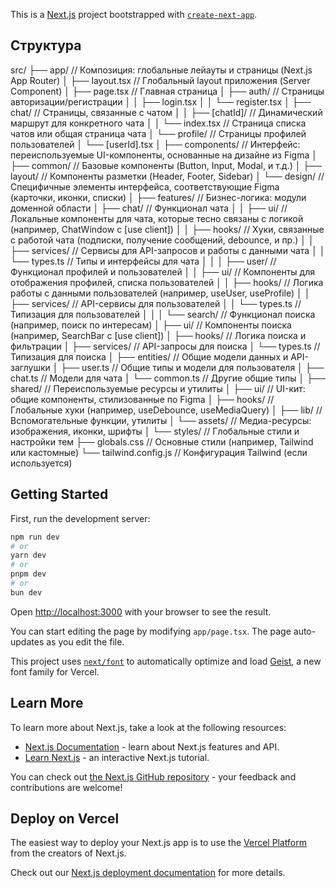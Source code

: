 This is a [Next.js](https://nextjs.org) project bootstrapped with [`create-next-app`](https://nextjs.org/docs/app/api-reference/cli/create-next-app).

## Структура

src/
├── app/                       // Композиция: глобальные лейауты и страницы (Next.js App Router)
│   ├── layout.tsx             // Глобальный layout приложения (Server Component)
│   ├── page.tsx               // Главная страница
│   ├── auth/                  // Страницы авторизации/регистрации
│   │   ├── login.tsx
│   │   └── register.tsx
│   ├── chat/                  // Страницы, связанные с чатом
│   │   ├── [chatId]/          // Динамический маршрут для конкретного чата
│   │   └── index.tsx          // Страница списка чатов или общая страница чата
│   └── profile/               // Страницы профилей пользователей
│       └── [userId].tsx
│
├── components/                // Интерфейс: переиспользуемые UI-компоненты, основанные на дизайне из Figma
│   ├── common/                // Базовые компоненты (Button, Input, Modal, и т.д.)
│   ├── layout/                // Компоненты разметки (Header, Footer, Sidebar)
│   └── design/                // Специфичные элементы интерфейса, соответствующие Figma (карточки, иконки, списки)
│
├── features/                  // Бизнес-логика: модули доменной области
│   ├── chat/                  // Функционал чата
│   │   ├── ui/                // Локальные компоненты для чата, которые тесно связаны с логикой (например, ChatWindow с [use client])
│   │   ├── hooks/             // Хуки, связанные с работой чата (подписки, получение сообщений, debounce, и пр.)
│   │   ├── services/          // Сервисы для API-запросов и работы с данными чата
│   │   └── types.ts           // Типы и интерфейсы для чата
│   │
│   ├── user/                  // Функционал профилей и пользователей
│   │   ├── ui/                // Компоненты для отображения профилей, списка пользователей
│   │   ├── hooks/             // Логика работы с данными пользователей (например, useUser, useProfile)
│   │   ├── services/          // API-сервисы для пользователей
│   │   └── types.ts           // Типизация для пользователей
│   │
│   └── search/                // Функционал поиска (например, поиск по интересам)
│       ├── ui/                // Компоненты поиска (например, SearchBar с [use client])
│       ├── hooks/             // Логика поиска и фильтрации
│       ├── services/          // API-запросы для поиска
│       └── types.ts           // Типизация для поиска
│
├── entities/                  // Общие модели данных и API-заглушки
│   ├── user.ts                // Общие типы и модели для пользователя
│   ├── chat.ts                // Модели для чата
│   └── common.ts              // Другие общие типы
│
├── shared/                    // Переиспользуемые ресурсы и утилиты
│   ├── ui/                    // UI-кит: общие компоненты, стилизованные по Figma
│   ├── hooks/                 // Глобальные хуки (например, useDebounce, useMediaQuery)
│   ├── lib/                   // Вспомогательные функции, утилиты
│   └── assets/                // Медиа-ресурсы: изображения, иконки, шрифты
│
└── styles/                    // Глобальные стили и настройки тем
    ├── globals.css            // Основные стили (например, Tailwind или кастомные)
    └── tailwind.config.js     // Конфигурация Tailwind (если используется)

## Getting Started

First, run the development server:

```bash
npm run dev
# or
yarn dev
# or
pnpm dev
# or
bun dev
```

Open [http://localhost:3000](http://localhost:3000) with your browser to see the result.

You can start editing the page by modifying `app/page.tsx`. The page auto-updates as you edit the file.

This project uses [`next/font`](https://nextjs.org/docs/app/building-your-application/optimizing/fonts) to automatically optimize and load [Geist](https://vercel.com/font), a new font family for Vercel.

## Learn More

To learn more about Next.js, take a look at the following resources:

- [Next.js Documentation](https://nextjs.org/docs) - learn about Next.js features and API.
- [Learn Next.js](https://nextjs.org/learn) - an interactive Next.js tutorial.

You can check out [the Next.js GitHub repository](https://github.com/vercel/next.js) - your feedback and contributions are welcome!

## Deploy on Vercel

The easiest way to deploy your Next.js app is to use the [Vercel Platform](https://vercel.com/new?utm_medium=default-template&filter=next.js&utm_source=create-next-app&utm_campaign=create-next-app-readme) from the creators of Next.js.

Check out our [Next.js deployment documentation](https://nextjs.org/docs/app/building-your-application/deploying) for more details.

